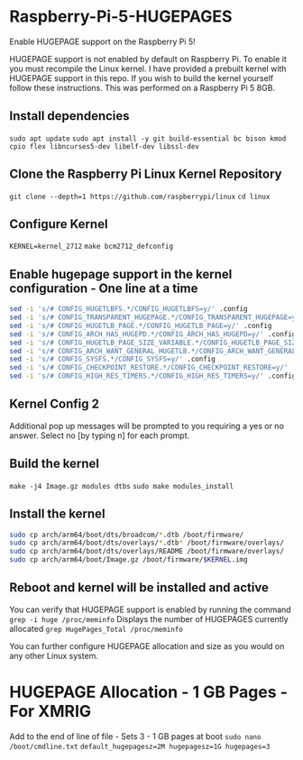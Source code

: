 # Raspberry-Pi-5-HUGEPAGES
Enable HUGEPAGE support on the Raspberry Pi 5!


HUGEPAGE support is not enabled by default on Raspberry Pi.  To enable it you must recompile the Linux kernel.  I have provided a prebuilt kernel with HUGEPAGE support in this repo.  If you wish to build the kernel yourself follow these instructions.  This was performed on a Raspberry Pi 5 8GB.  

## Install dependencies
`sudo apt update`
`sudo apt install -y git build-essential bc bison kmod cpio flex libncurses5-dev libelf-dev libssl-dev`

## Clone the Raspberry Pi Linux Kernel Repository
`git clone --depth=1 https://github.com/raspberrypi/linux`
`cd linux`

## Configure Kernel
`KERNEL=kernel_2712`
`make bcm2712_defconfig` 

## Enable hugepage support in the kernel configuration - One line at a time
```bash
sed -i 's/# CONFIG_HUGETLBFS.*/CONFIG_HUGETLBFS=y/' .config
sed -i 's/# CONFIG_TRANSPARENT_HUGEPAGE.*/CONFIG_TRANSPARENT_HUGEPAGE=y/' .config
sed -i 's/# CONFIG_HUGETLB_PAGE.*/CONFIG_HUGETLB_PAGE=y/' .config 
sed -i 's/# CONFIG_ARCH_HAS_HUGEPD.*/CONFIG_ARCH_HAS_HUGEPD=y/' .config
sed -i 's/# CONFIG_HUGETLB_PAGE_SIZE_VARIABLE.*/CONFIG_HUGETLB_PAGE_SIZE_VARIABLE=y/' .config
sed -i 's/# CONFIG_ARCH_WANT_GENERAL_HUGETLB.*/CONFIG_ARCH_WANT_GENERAL_HUGETLB=y/' .config
sed -i 's/# CONFIG_SYSFS.*/CONFIG_SYSFS=y/' .config
sed -i 's/# CONFIG_CHECKPOINT_RESTORE.*/CONFIG_CHECKPOINT_RESTORE=y/' .config
sed -i 's/# CONFIG_HIGH_RES_TIMERS.*/CONFIG_HIGH_RES_TIMERS=y/' .config
```

## Kernel Config 2  
Additional pop up messages will be prompted to you requiring a yes or no answer.   Select no [by typing n] for each prompt.

## Build the kernel

`make -j4 Image.gz modules dtbs`
`sudo make modules_install`

## Install the kernel
```bash
sudo cp arch/arm64/boot/dts/broadcom/*.dtb /boot/firmware/
sudo cp arch/arm64/boot/dts/overlays/*.dtb* /boot/firmware/overlays/
sudo cp arch/arm64/boot/dts/overlays/README /boot/firmware/overlays/
sudo cp arch/arm64/boot/Image.gz /boot/firmware/$KERNEL.img
```

## Reboot and kernel will be installed and active

You can verify that HUGEPAGE support is enabled by running the command
`grep -i huge /proc/meminfo`
Displays the number of HUGEPAGES currently allocated
`grep HugePages_Total /proc/meminfo`

You can further configure HUGEPAGE allocation and size as you would on any other Linux system.

# HUGEPAGE Allocation - 1 GB Pages - For XMRIG

Add to the end of line of file - Sets 3 - 1 GB pages at boot
`sudo nano /boot/cmdline.txt`
`default_hugepagesz=2M hugepagesz=1G hugepages=3`




